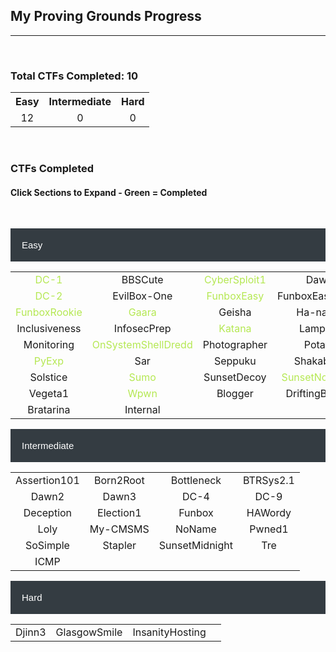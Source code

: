 ## My Proving Grounds Progress

---

<br>

### Total CTFs Completed: 10

<table>
  <tr>
    <th style="text-align:center">Easy</th>
    <th style="text-align:center">Intermediate</th>
    <th style="text-align:center">Hard</th>
  </tr>
  <tr>
    <td style="text-align:center">12</td>
    <td style="text-align:center">0</td>
    <td style="text-align:center">0</td>
  </tr>
</table>

<br>

<html>
<head>
<meta name="viewport" content="width=device-width, initial-scale=1">
<style>
.collapsible {
  background-color: #343C42;
  color: white;
  cursor: pointer;
  padding: 18px;
  width: 100%;
  border: none;
  text-align: left;
  outline: none;
  font-size: 15px;
}

.active, .collapsible:hover {
  background-color: #777777;
}

.content {
  padding: 0 18px;
  max-height: 0;
  overflow: hidden;
  transition: max-height 0.2s ease-out;
  color: #EAEAEA
  background-color: #F1F1F1;
}
</style>
</head>
<body>

<h3>CTFs Completed</h3>
<h4>Click Sections to Expand - Green = Completed</h4>

<br>

<button class="collapsible">Easy</button>
<div class="content">
  <table>
    <tr>
      <td style="color:#B5E853;text-align:center">DC-1</td>
      <td style="text-align:center">BBSCute</td>
      <td style="color:#B5E853;text-align:center">CyberSploit1</td>
      <td style="text-align:center">Dawn</td>
    </tr>
    <tr>
      <td style="color:#B5E853;text-align:center">DC-2</td>
      <td style="text-align:center">EvilBox-One</td>
      <td style="color:#B5E853;text-align:center">FunboxEasy</td>
      <td style="text-align:center">FunboxEasyEnum</td>
    </tr>
    <tr>
      <td style="color:#B5E853;text-align:center">FunboxRookie</td>
      <td style="color:#B5E853;text-align:center">Gaara</td>
      <td style="text-align:center">Geisha</td>
      <td style="text-align:center">Ha-natraj</td>
    </tr>
    <tr>
      <td style="text-align:center">Inclusiveness</td>
      <td style="text-align:center">InfosecPrep</td>
      <td style="color:#B5E853;text-align:center">Katana</td>
      <td style="text-align:center">Lampiao</td>
    </tr>
    <tr>
      <td style="text-align:center">Monitoring</td>
      <td style="color:#B5E853;text-align:center">OnSystemShellDredd</td>
      <td style="text-align:center">Photographer</td>
      <td style="text-align:center">Potato</td>
    </tr>
    <tr>
      <td style="color:#B5E853;text-align:center">PyExp</td>
      <td style="text-align:center">Sar</td>
      <td style="text-align:center">Seppuku</td>
      <td style="text-align:center">Shakabrah</td>
    </tr>
    <tr>
      <td style="text-align:center">Solstice</td>
      <td style="color:#B5E853;text-align:center">Sumo</td>
      <td style="text-align:center">SunsetDecoy</td>
      <td style="color:#B5E853;text-align:center">SunsetNoontide</td>
    </tr>
    <tr>
      <td style="text-align:center">Vegeta1</td>
      <td style="color:#B5E853;text-align:center">Wpwn</td>
      <td style="text-align:center">Blogger</td>
      <td style="text-align:center">DriftingBlues6</td>
    </tr>
    <tr>
      <td style="text-align:center">Bratarina</td>
      <td style="text-align:center">Internal</td>
      <td style="text-align:center"></td>
      <td style="text-align:center"></td>
    </tr>
  </table>
</div>
<button class="collapsible">Intermediate</button>
<div class="content">
  <table>
    <tr>
      <td style="text-align:center">Assertion101</td>
      <td style="text-align:center">Born2Root</td>
      <td style="text-align:center">Bottleneck</td>
      <td style="text-align:center">BTRSys2.1</td>
    </tr>
    <tr>
      <td style="text-align:center">Dawn2</td>
      <td style="text-align:center">Dawn3</td>
      <td style="text-align:center">DC-4</td>
      <td style="text-align:center">DC-9</td>
    </tr>
    <tr>
      <td style="text-align:center">Deception</td>
      <td style="text-align:center">Election1</td>
      <td style="text-align:center">Funbox</td>
      <td style="text-align:center">HAWordy</td>
    </tr>
    <tr>
      <td style="text-align:center">Loly</td>
      <td style="text-align:center">My-CMSMS</td>
      <td style="text-align:center">NoName</td>
      <td style="text-align:center">Pwned1</td>
    </tr>
    <tr>
      <td style="text-align:center">SoSimple</td>
      <td style="text-align:center">Stapler</td>
      <td style="text-align:center">SunsetMidnight</td>
      <td style="text-align:center">Tre</td>
    </tr>
    <tr>
      <td style="text-align:center">ICMP</td>
      <td style="text-align:center"></td>
      <td style="text-align:center"></td>
      <td style="text-align:center"></td>
    </tr>
  </table>
</div>
<button class="collapsible">Hard</button>
<div class="content">
  <table>
    <tr>
      <td style="text-align:center">Djinn3</td>
      <td style="text-align:center">GlasgowSmile</td>
      <td style="text-align:center">InsanityHosting</td>
      <td style="text-align:center"></td>
    </tr>
  </table>
</div>

<script>
var coll = document.getElementsByClassName("collapsible");
var i;

for (i = 0; i < coll.length; i++) {
  coll[i].addEventListener("click", function() {
    this.classList.toggle("active");
    var content = this.nextElementSibling;
    if (content.style.maxHeight){
      content.style.maxHeight = null;
    } else {
      content.style.maxHeight = content.scrollHeight + "px";
    } 
  });
}
</script>

</body>
</html>